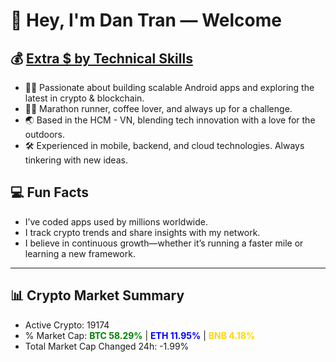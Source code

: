 # 👋 Hey, I'm Dan Tran — Welcome

## 💰 <a href="https://dantech.academy" target="_blank">Extra $ by Technical Skills</a>

- 🧑‍💻 Passionate about building scalable Android apps and exploring the latest in crypto & blockchain.
- 🏃‍♂️ Marathon runner, coffee lover, and always up for a challenge.
- 🌏 Based in the HCM - VN, blending tech innovation with a love for the outdoors.
- 🛠️ Experienced in mobile, backend, and cloud technologies. Always tinkering with new ideas.

## 💻 Fun Facts

- I’ve coded apps used by millions worldwide.
- I track crypto trends and share insights with my network.
- I believe in continuous growth—whether it’s running a faster mile or learning a new framework.

---

## 📊 Crypto Market Summary

- Active Crypto: 19174
- % Market Cap: <span style="color: green; font-weight: bold;">BTC 58.29%</span> | <span style="color: blue; font-weight: bold;">ETH 11.95%</span> | <span style="color: gold; font-weight: bold;">BNB 4.18%</span>
- Total Market Cap Changed 24h: -1.99%
